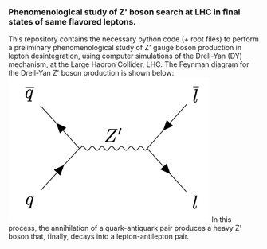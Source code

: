 ### Phenomenological study of Z' boson search at LHC in final states of same flavored leptons.
This repository contains the necessary python code (+ root files) to perform a preliminary phenomenological study of Z' gauge boson production in lepton desintegration, using computer simulations of the Drell-Yan (DY) mechanism, at the Large Hadron Collider, LHC. 
The Feynman diagram for the Drell-Yan Z' boson production is shown below:
<img src='images/DY.png'/>
In this process, the annihilation of a quark-antiquark pair produces a heavy Z' boson that, finally, decays into a lepton-antilepton pair. 